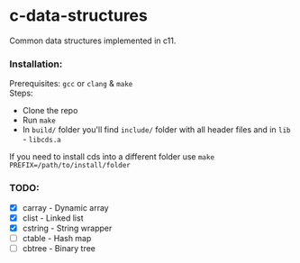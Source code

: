 # c-data-structures
Common data structures implemented in c11.

### Installation:
Prerequisites: `gcc` or `clang` & `make`  
Steps:  
  - Clone the repo
  - Run `make`
  - In `build/` folder you'll find `include/` folder with all header files and in `lib` - `libcds.a`

If you need to install cds into a different folder use `make PREFIX=/path/to/install/folder`

### TODO:
 - [x] carray  - Dynamic array
 - [X] clist   - Linked list
 - [x] cstring - String wrapper
 - [ ] ctable  - Hash map
 - [ ] cbtree  - Binary tree
